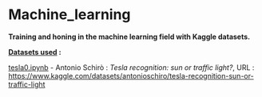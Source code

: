 # Machine_learning
**Training and honing in the machine learning field with Kaggle datasets.**


**<ins>Datasets used</ins> :** 

<ins>tesla0.ipynb</ins> - Antonio Schirò : *Tesla recognition: sun or traffic light?*, URL : https://www.kaggle.com/datasets/antonioschiro/tesla-recognition-sun-or-traffic-light
